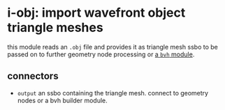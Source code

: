 # i-obj: import wavefront object triangle meshes

this module reads an `.obj` file and provides it as triangle mesh ssbo
to be passed on to further geometry node processing or [a `bvh` module](../bvh/readme.md).

## connectors

* `output` an ssbo containing the triangle mesh. connect to geometry nodes or a bvh builder module.
